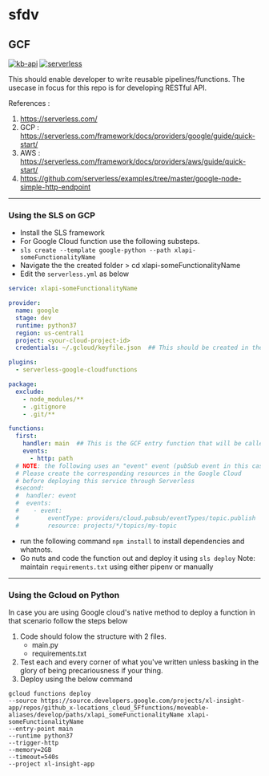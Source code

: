 # sfdv

## GCF
[![kb-api](https://img.shields.io/badge/xl--api-location--analytics-orange)](http://www.x-locations.com)  [![serverless](http://public.serverless.com/badges/v3.svg)](http://www.serverless.com)

This should enable developer to write reusable pipelines/functions.
The usecase in focus for this repo is for developing RESTful API.

References : 
1. https://serverless.com/
2. GCP : https://serverless.com/framework/docs/providers/google/guide/quick-start/
3. AWS : https://serverless.com/framework/docs/providers/aws/guide/quick-start/
4. https://github.com/serverless/examples/tree/master/google-node-simple-http-endpoint

***
### Using the SLS on GCP

* Install the SLS framework 
* For Google Cloud function use the following substeps.
 * `sls create --template google-python --path xlapi-someFunctionalityName`
 * Navigate the the created folder > cd xlapi-someFunctionalityName
 * Edit the `serverless.yml` as below
```yml
service: xlapi-someFunctionalityName

provider:
  name: google
  stage: dev
  runtime: python37
  region: us-central1
  project: <your-cloud-project-id>
  credentials: ~/.gcloud/keyfile.json  ## This should be created in the first step of sls setup

plugins:
  - serverless-google-cloudfunctions

package:
  exclude:
    - node_modules/**
    - .gitignore
    - .git/**

functions:
  first:
    handler: main  ## This is the GCF entry function that will be called when the GCF is invoked
    events:
      - http: path
  # NOTE: the following uses an "event" event (pubSub event in this case).
  # Please create the corresponding resources in the Google Cloud
  # before deploying this service through Serverless
  #second:
  #  handler: event
  #  events:
  #    - event:
  #        eventType: providers/cloud.pubsub/eventTypes/topic.publish
  #        resource: projects/*/topics/my-topic
```


 * run the following command `npm install` to install dependencies and whatnots.
 * Go nuts and code the function out and deploy it using `sls deploy`
   Note: maintain `requirements.txt` using either pipenv or manually

***
### Using the Gcloud on Python

In case you are using Google cloud's native method to deploy a function in that scenario follow the steps below

1. Code should folow the structure with 2 files.
   * main.py
   * requirements.txt
2. Test each and every corner of what you've written unless basking in the glory of being precariousness if your thing.
3. Deploy using the below command 
```
gcloud functions deploy 
--source https://source.developers.google.com/projects/xl-insight-app/repos/github_x-locations_cloud_5Ffunctions/moveable-aliases/develop/paths/xlapi_someFunctionalityName xlapi-someFunctionalityName 
--entry-point main 
--runtime python37 
--trigger-http 
--memory=2GB 
--timeout=540s 
--project xl-insight-app
```
